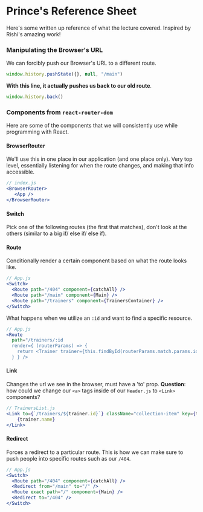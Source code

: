 # Prince's Reference Sheet
Here's some written up reference of what the lecture covered. Inspired by Rishi's amazing work!

### Manipulating the Browser's URL
We can forcibly push our Browser's URL to a different route.

```js
window.history.pushState({}, null, "/main")
```

**With this line, it actually pushes us back to our old route**.

```js
window.history.back()
```

### Components from `react-router-dom`

Here are some of the components that we will consistently use while programming
with React.

#### BrowserRouter

We'll use this in one place in our application (and one place only). Very top level, essentially listening for when the route changes, and making that info accessible.

```jsx
// index.js
<BrowserRouter>
   <App />
</BrowserRouter>
```

#### Switch

Pick one of the following routes (the first that matches), don't look at the others (similar to a big if/ else if/ else if).

#### Route

Conditionally render a certain component based on what the route looks like.

```jsx
// App.js
<Switch>
  <Route path="/404" component={catchAll} />
  <Route path="/main" component={Main} />
  <Route path="/trainers" component={TrainersContainer} />
</Switch>
```

What happens when we utilize an `:id` and want to find a specific resource.

```jsx
// App.js
<Route
  path="/trainers/:id
  render={ (routerParams) => {
    return <Trainer trainer={this.findById(routerParams.match.params.id)} />;
  } } />
```

#### Link

Changes the url we see in the browser, must have a 'to' prop. **Question**: how could
we change our `<a>` tags inside of our `Header.js` to `<Link>` components?

```jsx
// TrainersList.js
<Link to={`/trainers/${trainer.id}`} className="collection-item" key={trainer.id}>
    {trainer.name}
</Link>
```

#### Redirect

Forces a redirect to a particular route. This is how we can make sure to push people into specific routes such as our `/404`.

```jsx
// App.js
<Switch>
  <Route path="/404" component={catchAll} />
  <Redirect from="/main" to="/" />
  <Route exact path="/" component={Main} />
  <Redirect to="/404" />
</Switch>
```

